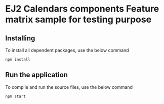 # EJ2 Calendars components Feature matrix sample for testing purpose

## Installing

To install all dependent packages, use the below command

```
npm install
```

## Run the application

To compile and run the source files, use the below command

```
npm start
```